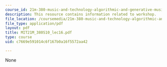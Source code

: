 ```yaml
---
course_id: 21m-380-music-and-technology-algorithmic-and-generative-music-spring-2010
description: This resource contains information related to workshop.
file_location: /coursemedia/21m-380-music-and-technology-algorithmic-and-generative-music-spring-2010/c7669e591014c6f167b0a16f5572aa42_MIT21M_380S10_lec16.pdf
file_type: application/pdf
layout: pdf
title: MIT21M_380S10_lec16.pdf
type: course
uid: c7669e591014c6f167b0a16f5572aa42

---
```

None